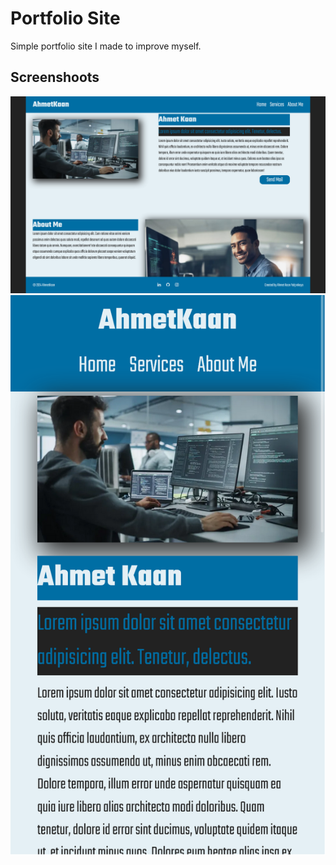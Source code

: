 # Portfolio Site
Simple portfolio site I made to improve myself.
## Screenshoots
![PC](img/readme/pc.png)
![Mobile](img/readme/mobile.png)